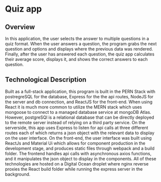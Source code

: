 # Quiz app

## Overview

In this application, the user selects the answer to multiple questions in a quiz format. When the user answers a question, the program grabs the next question and options and displays where the previous data was rendered. Finally, after the user has answered each question, the quiz app calculates their average score, displays it, and shows the correct answers to each question.


## Technological Description

Built as a full-stack application, this program is built in the PERN Stack with postregreSQL for the database, Express for the the api routes, NodeJS for the server and db connection, and ReactJS for the front-end. When using React it is much more common to utilize the MERN stack which uses mongoose to connect to a managed database service at mongoDB Atlas. However, postgreSQl is a relational database that can be directly deployed to the remote server instead of relying on a third party service. On the serverside, this app uses Express to listen for api calls at three different routes each of which returns a json object with the relevant data to display on the user interface. On the front-end, the user interface was built using ReactJs and Material Ui which allows for component production in the development stage, and produces static files through webpack and a build folder. The frontend handles api calls with asynchronous axios functions, and it manipulates the json object to display in the components. All of these technologies are hosted on a Digital Ocean droplet where nginx reverse proxies the React build folder while running the express server in the background. 
